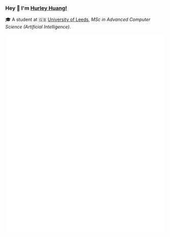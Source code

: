 ### Hey 👋 I'm [Hurley Huang!](https://hurley.fun) 
🎓 A student at 🇬🇧 [University of Leeds](https://www.leeds.ac.uk), *MSc in Advanced Computer Science (Artificial Intelligence)*.

![Metrics](https://github.com/HurleyJames/HurleyJames/blob/master/github-metrics.svg)

<!-- <img align="right" src="https://github-readme-stats.vercel.app/api?username=HurleyJames&show_icons=true&hide_border=true&count_private=true" /> -->
